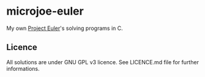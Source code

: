 microjoe-euler
==============

My own [Project Euler](http://projecteuler.net/)'s solving programs in C.

## Licence
All solutions are under GNU GPL v3 licence.
See LICENCE.md file for further informations.